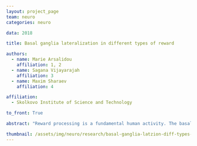 ```yaml
---
layout: project_page
team: neuro
categories: neuro

data: 2018

title: Basal ganglia lateralization in different types of reward

authors:
  - name: Marie Arsalidou
    affiliation: 1, 2
  - name: Sagana Vijayarajah
    affiliation: 3
  - name: Maxim Sharaev
    affiliation: 4

affiliation:
  - Skolkovo Institute of Science and Technology

to_front: True

abstract: "Reward processing is a fundamental human activity. The basal ganglia are recognized for their role in reward processes; however, specific roles of the different nuclei (e.g., nucleus accumbens, caudate, putamen and globus pallidus) remain unclear. Using quantitative meta-analyses we assessed whole-brain and basal ganglia specific contributions to money, erotic, and food reward processing. We analyzed data from 190 fMRI studies which reported stereotaxic coordinates of whole-brain, within-group results from healthy adult participants. Results showed concordance in overlapping and distinct cortical and sub-cortical brain regions as a function of reward type. Common to all reward types was concordance in basal ganglia nuclei, with distinct differences in hemispheric dominance and spatial extent in response to the different reward types. Food reward processing favored the right hemisphere; erotic rewards favored the right lateral globus pallidus and left caudate body. Money rewards engaged the basal ganglia bilaterally including its most anterior part, nucleus accumbens. We conclude by proposing a model of common reward processing in the basal ganglia and separate models for money, erotic, and food rewards."

thumbnail: /assets/img/neuro/research/basal-ganglia-latzion-diff-types-of-reward.png
---
```

